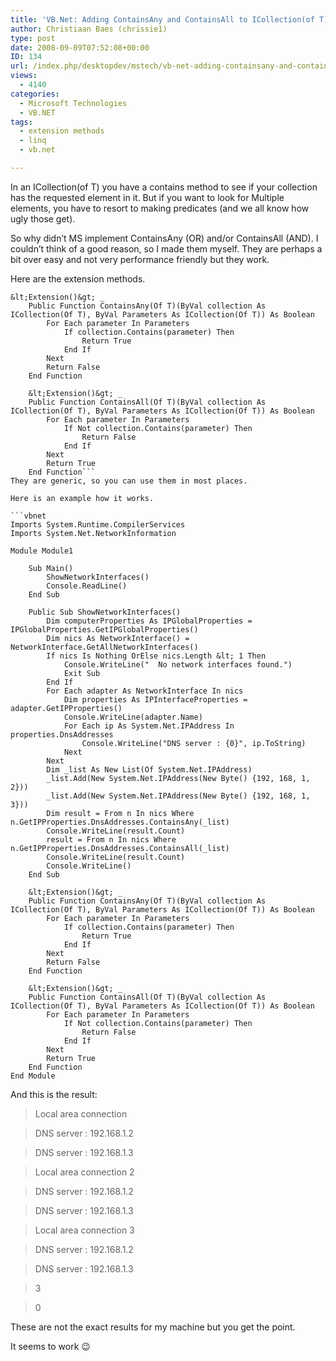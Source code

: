 ```yaml
---
title: 'VB.Net: Adding ContainsAny and ContainsAll to ICollection(of T)'
author: Christiaan Baes (chrissie1)
type: post
date: 2008-09-09T07:52:08+00:00
ID: 134
url: /index.php/desktopdev/mstech/vb-net-adding-containsany-and-containsal/
views:
  - 4140
categories:
  - Microsoft Technologies
  - VB.NET
tags:
  - extension methods
  - linq
  - vb.net

---
```

In an ICollection(of T) you have a contains method to see if your collection has the requested element in it. But if you want to look for Multiple elements, you have to resort to making predicates (and we all know how ugly those get). 

So why didn&#8217;t MS implement ContainsAny (OR) and/or ContainsAll (AND). I couldn&#8217;t think of a good reason, so I made them myself. They are perhaps a bit over easy and not very performance friendly but they work.

Here are the extension methods.

```vbnet
&lt;Extension()&gt; _
    Public Function ContainsAny(Of T)(ByVal collection As ICollection(Of T), ByVal Parameters As ICollection(Of T)) As Boolean
        For Each parameter In Parameters
            If collection.Contains(parameter) Then
                Return True
            End If
        Next
        Return False
    End Function

    &lt;Extension()&gt; _
    Public Function ContainsAll(Of T)(ByVal collection As ICollection(Of T), ByVal Parameters As ICollection(Of T)) As Boolean
        For Each parameter In Parameters
            If Not collection.Contains(parameter) Then
                Return False
            End If
        Next
        Return True
    End Function```
They are generic, so you can use them in most places.

Here is an example how it works.

```vbnet
Imports System.Runtime.CompilerServices
Imports System.Net.NetworkInformation

Module Module1

    Sub Main()
        ShowNetworkInterfaces()
        Console.ReadLine()
    End Sub

    Public Sub ShowNetworkInterfaces()
        Dim computerProperties As IPGlobalProperties = IPGlobalProperties.GetIPGlobalProperties()
        Dim nics As NetworkInterface() = NetworkInterface.GetAllNetworkInterfaces()
        If nics Is Nothing OrElse nics.Length &lt; 1 Then
            Console.WriteLine("  No network interfaces found.")
            Exit Sub
        End If
        For Each adapter As NetworkInterface In nics
            Dim properties As IPInterfaceProperties = adapter.GetIPProperties()
            Console.WriteLine(adapter.Name)
            For Each ip As System.Net.IPAddress In properties.DnsAddresses
                Console.WriteLine("DNS server : {0}", ip.ToString)
            Next
        Next
        Dim _list As New List(Of System.Net.IPAddress)
        _list.Add(New System.Net.IPAddress(New Byte() {192, 168, 1, 2}))
        _list.Add(New System.Net.IPAddress(New Byte() {192, 168, 1, 3}))
        Dim result = From n In nics Where n.GetIPProperties.DnsAddresses.ContainsAny(_list)
        Console.WriteLine(result.Count)
        result = From n In nics Where n.GetIPProperties.DnsAddresses.ContainsAll(_list)
        Console.WriteLine(result.Count)
        Console.WriteLine()
    End Sub

    &lt;Extension()&gt; _
    Public Function ContainsAny(Of T)(ByVal collection As ICollection(Of T), ByVal Parameters As ICollection(Of T)) As Boolean
        For Each parameter In Parameters
            If collection.Contains(parameter) Then
                Return True
            End If
        Next
        Return False
    End Function

    &lt;Extension()&gt; _
    Public Function ContainsAll(Of T)(ByVal collection As ICollection(Of T), ByVal Parameters As ICollection(Of T)) As Boolean
        For Each parameter In Parameters
            If Not collection.Contains(parameter) Then
                Return False
            End If
        Next
        Return True
    End Function
End Module
```
And this is the result:

> Local area connection
  
> DNS server : 192.168.1.2
  
> DNS server : 192.168.1.3
  
> Local area connection 2
  
> DNS server : 192.168.1.2
  
> DNS server : 192.168.1.3
  
> Local area connection 3
  
> DNS server : 192.168.1.2
  
> DNS server : 192.168.1.3
  
> 3
  
> 0 

These are not the exact results for my machine but you get the point.

It seems to work 😉